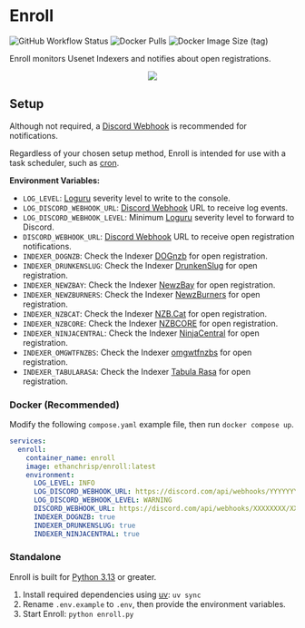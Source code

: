 # Enroll

![GitHub Workflow Status](https://img.shields.io/github/actions/workflow/status/EthanC/Enroll/ci.yaml?branch=main) ![Docker Pulls](https://img.shields.io/docker/pulls/ethanchrisp/enroll?label=Docker%20Pulls) ![Docker Image Size (tag)](https://img.shields.io/docker/image-size/ethanchrisp/enroll/latest?label=Docker%20Image%20Size)

Enroll monitors Usenet Indexers and notifies about open registrations.

<p align="center">
    <img src="https://i.imgur.com/xA0qxSf.png" draggable="false">
</p>

## Setup

Although not required, a [Discord Webhook](https://support.discord.com/hc/en-us/articles/228383668-Intro-to-Webhooks) is recommended for notifications.

Regardless of your chosen setup method, Enroll is intended for use with a task scheduler, such as [cron](https://crontab.guru/).

**Environment Variables:**

-   `LOG_LEVEL`: [Loguru](https://loguru.readthedocs.io/en/stable/api/logger.html) severity level to write to the console.
-   `LOG_DISCORD_WEBHOOK_URL`: [Discord Webhook](https://support.discord.com/hc/en-us/articles/228383668-Intro-to-Webhooks) URL to receive log events.
-   `LOG_DISCORD_WEBHOOK_LEVEL`: Minimum [Loguru](https://loguru.readthedocs.io/en/stable/api/logger.html) severity level to forward to Discord.
-   `DISCORD_WEBHOOK_URL`: [Discord Webhook](https://support.discord.com/hc/en-us/articles/228383668-Intro-to-Webhooks) URL to receive open registration notifications.
-   `INDEXER_DOGNZB`: Check the Indexer [DOGnzb](https://dognzb.cr/login) for open registration.
-   `INDEXER_DRUNKENSLUG`: Check the Indexer [DrunkenSlug](https://drunkenslug.com/login) for open registration.
-   `INDEXER_NEWZBAY`: Check the Indexer [NewzBay](https://newzbay.cc/) for open registration.
-   `INDEXER_NEWZBURNERS`: Check the Indexer [NewzBurners](https://nzbs.in/) for open registration.
-   `INDEXER_NZBCAT`: Check the Indexer [NZB.Cat](https://nzb.cat/) for open registration.
-   `INDEXER_NZBCORE`: Check the Indexer [NZBCORE](https://nzbcore.info/nnplus/www/) for open registration.
-   `INDEXER_NINJACENTRAL`: Check the Indexer [NinjaCentral](https://ninjacentral.co.za/) for open registration.
-   `INDEXER_OMGWTFNZBS`: Check the Indexer [omgwtfnzbs](https://omgwtfnzbs.org/login) for open registration.
-   `INDEXER_TABULARASA`: Check the Indexer [Tabula Rasa](https://www.tabula-rasa.pw/login) for open registration.

### Docker (Recommended)

Modify the following `compose.yaml` example file, then run `docker compose up`.

```yaml
services:
  enroll:
    container_name: enroll
    image: ethanchrisp/enroll:latest
    environment:
      LOG_LEVEL: INFO
      LOG_DISCORD_WEBHOOK_URL: https://discord.com/api/webhooks/YYYYYYYY/YYYYYYYY
      LOG_DISCORD_WEBHOOK_LEVEL: WARNING
      DISCORD_WEBHOOK_URL: https://discord.com/api/webhooks/XXXXXXXX/XXXXXXXX
      INDEXER_DOGNZB: true
      INDEXER_DRUNKENSLUG: true
      INDEXER_NINJACENTRAL: true
```

### Standalone

Enroll is built for [Python 3.13](https://www.python.org/) or greater.

1. Install required dependencies using [uv](https://github.com/astral-sh/uv): `uv sync`
2. Rename `.env.example` to `.env`, then provide the environment variables.
3. Start Enroll: `python enroll.py`
